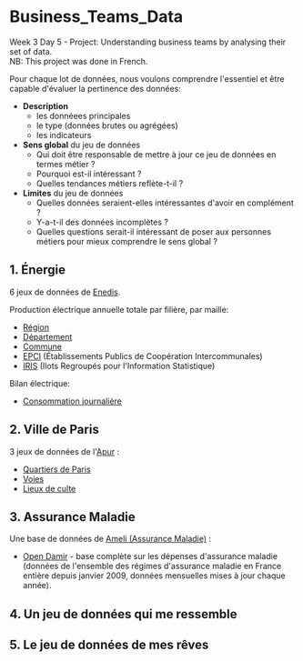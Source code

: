 # Business_Teams_Data
Week 3 Day 5 - Project: Understanding business teams by analysing their set of data.  
NB: This project was done in French.

Pour chaque lot de données, nous voulons comprendre l'essentiel et être capable d'évaluer la pertinence des données:  
- **Description** 
  - les donnéees principales
  - le type (données brutes ou agrégées)
  - les indicateurs  
- **Sens global** du jeu de données
  - Qui doit être responsable de mettre à jour ce jeu de données en termes métier ? 
  - Pourquoi est-il intéressant ? 
  - Quelles tendances métiers reflète-t-il ?  
- **Limites** du jeu de données  
  - Quelles données seraient-elles intéressantes d'avoir en complément ? 
  - Y-a-t-il des données incomplètes ? 
  - Quelles questions serait-il intéressant de poser aux personnes métiers pour mieux comprendre le sens global ?

## 1. Énergie
6 jeux de données de [Enedis](https://data.enedis.fr/pages/accueil/).  

Production électrique annuelle totale par filière, par maille:
- [Région](https://data.enedis.fr/explore/dataset/production-electrique-par-filiere-a-la-maille-region/)
- [Département](https://data.enedis.fr/explore/dataset/production-electrique-par-filiere-a-la-maille-departement/)
- [Commune](https://data.enedis.fr/explore/dataset/production-electrique-par-filiere-a-la-maille-commune/)
- [EPCI](https://data.enedis.fr/explore/dataset/production-electrique-par-filiere-a-la-maille-epci/) (Établissements Publics de Coopération Intercommunales)
- [IRIS](https://data.enedis.fr/explore/dataset/production-electrique-par-filiere-a-la-maille-iris/) (Ilots Regroupés pour l'Information Statistique)  

Bilan électrique:
- [Consommation journalière](https://data.enedis.fr/explore/dataset/bilan-electrique-transpose/) 

## 2. Ville de Paris
3 jeux de données de l'[Apur](https://opendata.apur.org/) :
- [Quartiers de Paris](https://opendata.apur.org/maps/quartier-de-paris)
- [Voies](https://opendata.apur.org/maps/voie)
- [Lieux de culte](https://opendata.apur.org/maps/equipement-ponctuel-culte)

## 3. Assurance Maladie
Une base de données de [Ameli (Assurance Maladie)](https://assurance-maladie.ameli.fr/etudes-et-donnees/donnees/liste-bases-de-donnees-open-data) :  
- [Open Damir](https://assurance-maladie.ameli.fr/etudes-et-donnees/open-damir-depenses-sante-interregimes) - base complète sur les dépenses d'assurance maladie (données de l'ensemble des régimes d'assurance maladie en France entière depuis janvier 2009, données mensuelles mises à jour chaque année).

## 4. Un jeu de données qui me ressemble

## 5. Le jeu de données de mes rêves

